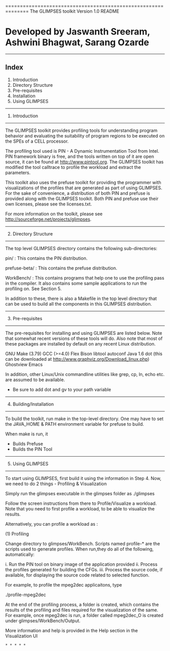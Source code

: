 ==============================================================
The GLIMPSES toolkit
Version 1.0
README

Developed by Jaswanth Sreeram, Ashwini Bhagwat, Sarang Ozarde
==============================================================

------
Index
------

1. Introduction
2. Directory Structure
3. Pre-requisites 
4. Installation
5. Using GLIMPSES

---------------
1. Introduction
---------------
The GLIMPSES toolkit provides profiling tools for understanding program
behavior and evaluating the suitability of program regions to be executed
on the SPEs of a CELL processor.

The profiling tool used is PIN - A Dynamic Instrumentation Tool from Intel. PIN framework binary is free, and the tools written on top of it are open source, 
it can be found at http://www.pintool.org. The GLIMPSES toolkit has modified the tool calltrace to profile the workload and extract the parameters. 

This toolkit also uses the prefuse toolkit for providing the programmer with 
visualizations of the profiles that are generated as part of using GLIMPSES.
For the sake of convenience, a distribution of both PIN and prefuse is
provided along with the GLIMPSES toolkit. Both PIN and prefuse use their own licenses, please see the licenses.txt.

For more information on the toolkit, please see 
http://sourceforge.net/projects/glimpses.

----------------------
2. Directory Structure
----------------------
The top level GLIMPSES directory contains the following sub-directories:

pin/      : This contains the PIN distribution.

prefuse-beta/ : This contains the prefuse distribution.

WorkBench/ : This contains programs that help one to use the profiling 
	    pass in the compiler. It also contains some sample applications to run 
	    the profiling on. See Section 5.
	
In addition to these, there is also a Makefile in the top level 
directory that can be used to build all the components in this GLIMPSES
distribution.

-----------------
3. Pre-requisites
-----------------
The pre-requisites for installing and using GLIMPSES are listed below. Note that 
somewhat recent versions of these tools will do. Also note that most of
these packages are installed by default on any recent Linux distribution.

 GNU Make (3.79)
 GCC (>=4.0)
 Flex
 Bison
 libtool
 autoconf
 Java 1.6
 dot (this can be downloaded at   http://www.graphviz.org/Download_linux.php)
 Ghostview 
 Emacs

In addition, other Linux/Unix commandline utilities like grep, cp, ln, echo
etc. are assumed to be available.

 * Be sure to add dot and gv to your path variable

-----------------------
4. Building/Installation
------------------------
To build the toolkit, run make in the top-level directory.
One may have to set the JAVA_HOME & PATH environment variable for prefuse to build.

When make is run, it 
  - Builds Prefuse
  - Builds the PIN Tool  

-----------------
5. Using GLIMPSES
-----------------
To start using GLIMPSES, first build it using the information in Step 4.
Now, we need to do 2 things - Profiling & Visualization

Simply run the glimpses executable in the glimpses folder as
./glimpses

Follow the screen instructions from there to Profile/Visualize a workload.
Note that you need to first profile a workload, to be able to visualize the results. 

Alternatively, you can profile a workload as : 

(1) Profiling

Change directory to glimpses/WorkBench. 
Scripts named profile-* are the scripts used to generate profiles. 
When run,they do all of the following, automatically:
	
i.   Run the PIN tool on binary image of the application provided
ii.  Process the profiles generated for building the CFGs.
iii. Process the source code, if available, for displaying the source code related to selected function.

 For example, to profile the mpeg2dec applicaitons, type

 ./profile-mpeg2dec

At the end of the profiling process, a folder is created, which contains
the results of the profiling and files required for the visualization of 
the same. For example, once mpeg2dec is run, a folder called
mpeg2dec_O is created under glimpses/WorkBench/Output.


More information and help is provided in the Help section in the Visualization UI 

	* * * * *

